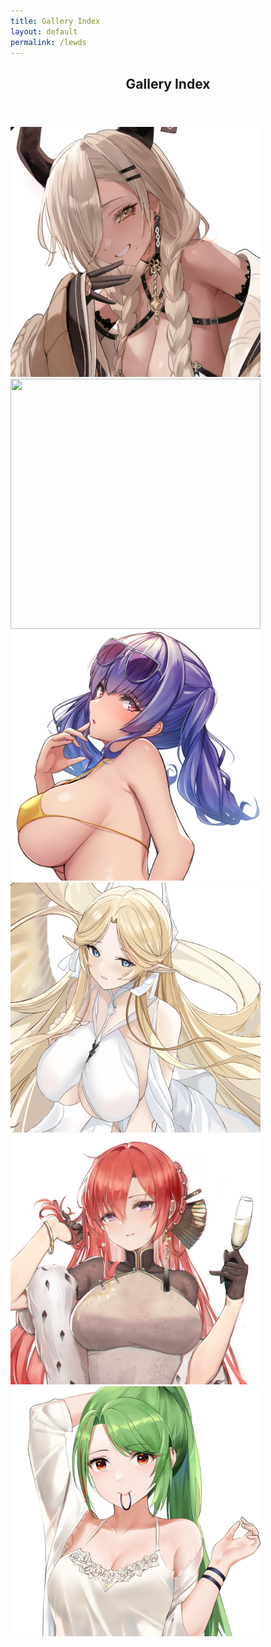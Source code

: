 ```yaml
---
title: Gallery Index
layout: default
permalink: /lewds
---
```


<p hidden>This page is in English. Please don't ask to auto-translate it. This page is in English. Please don't ask to auto-translate it. This page is in English. Please don't ask to auto-translate it. This page is in English. Please don't ask to auto-translate it. </p>
<section id="lewds" class="main style3 primary">
    <div class="content">
        <header>
            <h2>Gallery Index</h2>
            <p></p>
        </header>
            <a href="/owari"><img src="images/lewdsthumbs/owari.png" width="400" height="400"></a>
            <a href="/kashino"><img src="images/lewdsthumbs/kashino.png" width="400" height="400"></a>
            <a href="/pola"><img src="images/lewdsthumbs/pola.png" width="400" height="400"></a>
            <a href="/brest"><img src="images/lewdsthumbs/brest.png" width="400" height="400"></a>
            <a href="/monarch"><img src="images/lewdsthumbs/monarch.png" width="400" height="400"></a>
            <a href="/littorio"><img src="images/lewdsthumbs/littorio.png" width="400" height="400"></a>
    </div>
</section>